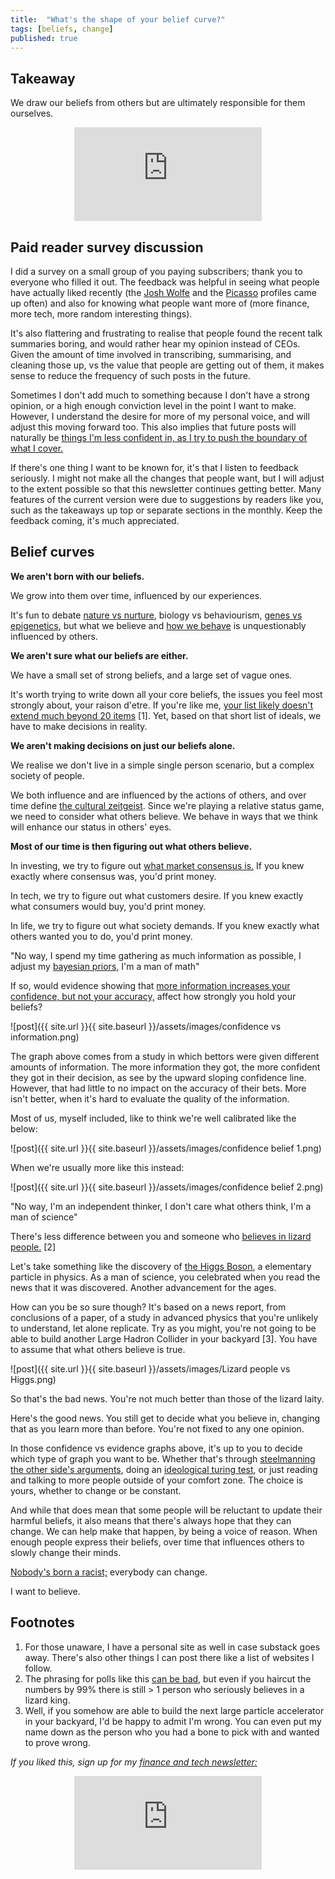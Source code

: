 ```yaml
---
title:  "What's the shape of your belief curve?"  
tags: [beliefs, change]
published: true
---
```


## Takeaway

We draw our beliefs from others but are ultimately responsible for them ourselves.

<style>
      .iframe-container {
        overflow: hidden;        
        padding-top: 50%; <!-- Calculated from the aspect ration of the content (in case of 16:9 it is 9/16= 0.5625) -->
        position: relative;
      }
      .iframe-container iframe { 
         border: 0;
         height: 100%; <!-- Finally, width and height are set to 100% so the iframe takes up 100% of the containers space. -->
         left: 0;
         position: absolute;
         top: 0;
         width: 100%;
         display: block;
         margin: 0 auto; <!-- center image -->
      }
      <!-- 4x3 Aspect Ratio -->
      .iframe-container-4x3 {
        padding-top: 75%;
      }
</style> 

<div class="iframe-container-4x3">
  <p align="center"><iframe src="https://avoidboringpeople.substack.com/embed" frameborder="0" scrolling="no"> </iframe></p>
</div>

## Paid reader survey discussion

I did a survey on a small group of you paying subscribers; thank you to everyone who filled it out. The feedback was helpful in seeing what people have actually liked recently (the [Josh Wolfe](https://avoidboringpeople.substack.com/p/authentic-contrarians-vs-consensus "Josh") and the [Picasso](https://avoidboringpeople.substack.com/p/picassos-new-painting-perspectives "Picasso") profiles came up often) and also for knowing what people want more of (more finance, more tech, more random interesting things). 

It's also flattering and frustrating to realise that people found the recent talk summaries boring, and would rather hear my opinion instead of CEOs. Given the amount of time involved in transcribing, summarising, and cleaning those up, vs the value that people are getting out of them, it makes sense to reduce the frequency of such posts in the future.

Sometimes I don't add much to something because I don't have a strong opinion, or a high enough conviction level in the point I want to make. However, I understand the desire for more of my personal voice, and will adjust this moving forward too. This also implies that future posts will naturally be [things I'm less confident in, as I try to push the boundary of what I cover.](https://devonzuegel.com/post/epistemic-statuses-are-lazy-and-that-is-a-good-thing "status")

If there's one thing I want to be known for, it's that I listen to feedback seriously. I might not make all the changes that people want, but I will adjust to the extent possible so that this newsletter continues getting better. Many features of the current version were due to suggestions by readers like you, such as the takeaways up top or separate sections in the monthly. Keep the feedback coming, it's much appreciated. 

## Belief curves

**We aren't born with our beliefs.**

We grow into them over time, influenced by our experiences. 

It's fun to debate [nature vs nurture](https://www.simplypsychology.org/naturevsnurture.html "nature"), biology vs behaviourism, [genes vs epigenetics](https://www.whatisepigenetics.com/what-is-epigenetics/ "epigenetics"), but what we believe and [how we behave](https://www.amazon.com/dp/0143110918/ref=dp-kindle-redirect?_encoding=UTF8&btkr=1 "behave") is unquestionably influenced by others.

**We aren't sure what our beliefs are either.**

We have a small set of strong beliefs, and a large set of vague ones.

It's worth trying to write down all your core beliefs, the issues you feel most strongly about, your raison d'etre. If you're like me, [your list likely doesn't extend much beyond 20 items](https://www.leonlinsx.com/about-me/ "me") \[1\]. Yet, based on that short list of ideals, we have to make decisions in reality.

**We aren't making decisions on just our beliefs alone.**

We realise we don't live in a simple single person scenario, but a complex society of people.

We both influence and are influenced by the actions of others, and over time define [the cultural zeitgeist](https://en.wikipedia.org/wiki/Zeitgeist "zeit"). Since we're playing a relative status game, we need to consider what others believe. We behave in ways that we think will enhance our status in others' eyes. 

**Most of our time is then figuring out what others believe.**

In investing, we try to figure out [what market consensus is.](https://avoidboringpeople.substack.com/p/relatively-speaking-the-billionaire?r=1b9e6&utm_campaign=post&utm_medium=web&utm_source=copy "cons") If you knew exactly where consensus was, you'd print money.

In tech, we try to figure out what customers desire. If you knew exactly what consumers would buy, you'd print money.

In life, we try to figure out what society demands. If you knew exactly what others wanted you to do, you'd print money.

"No way, I spend my time gathering as much information as possible, I adjust my [bayesian priors,](https://en.wikipedia.org/wiki/Prior_probability "bayes") I'm a man of math"

If so, would evidence showing that [more information increases your confidence, but not your accuracy,](https://scholarsbank.uoregon.edu/xmlui/bitstream/handle/1794/23607/928.pdf?sequence=3&isAllowed=y "confidence") affect how strongly you hold your beliefs? 

![post]({{ site.url }}{{ site.baseurl }}/assets/images/confidence vs information.png)

The graph above comes from a study in which bettors were given different amounts of information. The more information they got, the more confident they got in their decision, as see by the upward sloping confidence line. However, that had little to no impact on the accuracy of their bets. More isn't better, when it's hard to evaluate the quality of the information.

Most of us, myself included, like to think we're well calibrated like the below:

![post]({{ site.url }}{{ site.baseurl }}/assets/images/confidence belief 1.png)	

When we're usually more like this instead:

![post]({{ site.url }}{{ site.baseurl }}/assets/images/confidence belief 2.png)

"No way, I'm an independent thinker, I don't care what others think, I'm a man of science"

There's less difference between you and someone who [believes in lizard people.](https://en.wikipedia.org/wiki/Reptilian_conspiracy_theory "lizards") \[2\] 

Let's take something like the discovery of [the Higgs Boson](https://home.cern/science/physics/higgs-boson "Higgs"), a elementary particle in physics. As a man of science, you celebrated when you read the news that it was discovered. Another advancement for the ages.

How can you be so sure though? It's based on a news report, from conclusions of a paper, of a study in advanced physics that you're unlikely to understand, let alone replicate. Try as you might, you're not going to be able to build another Large Hadron Collider in your backyard \[3\]. You have to assume that what others believe is true.  

![post]({{ site.url }}{{ site.baseurl }}/assets/images/Lizard people vs Higgs.png)

So that's the bad news. You're not much better than those of the lizard laity.

Here's the good news. You still get to decide what you believe in, changing that as you learn more than before. You're not fixed to any one opinion.

In those confidence vs evidence graphs above, it's up to you to decide which type of graph you want to be. Whether that's through [steelmanning the other side's arguments](https://www.theatlantic.com/politics/archive/2017/06/the-highest-form-of-disagreement/531597/ "steelman"), doing an [ideological turing test](https://www.econlib.org/archives/2011/06/the_ideological.html "test"), or just reading and talking to more people outside of your comfort zone. The choice is yours, whether to change or be constant.

And while that does mean that some people will be reluctant to update their harmful beliefs, it also means that there's always hope that they can change. We can help make that happen, by being a voice of reason. When enough people express their beliefs, over time that influences others to slowly change their minds.

[Nobody's born a racist;](https://www.youtube.com/watch?v=4QJIu15VjQg&feature=youtu.be&t=243 "racist") everybody can change. 

I want to believe.

## Footnotes

1. For those unaware, I have a personal site as well in case substack goes away. There's also other things I can post there like a list of websites I follow.
2. The phrasing for polls like this [can be bad](https://slatestarcodex.com/2020/05/28/bush-did-north-dakota/ "poll"), but even if you haircut the numbers by 99% there is still > 1 person who seriously believes in a lizard king.
3. Well, if you somehow are able to build the next large particle accelerator in your backyard, I'd be happy to admit I'm wrong. You can even put my name down as the person who you had a bone to pick with and wanted to prove wrong.

*If you liked this, sign up for my [finance and tech newsletter:](https://avoidboringpeople.substack.com/ "ABP")*

<div class="iframe-container-4x3">
  <p align="center"><iframe src="https://avoidboringpeople.substack.com/embed" frameborder="0" scrolling="no"> </iframe></p>
</div>
